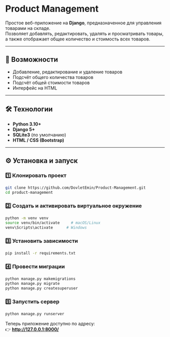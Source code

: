 # Product Management

Простое веб-приложение на **Django**, предназначенное для управления товарами на складе.  
Позволяет добавлять, редактировать, удалять и просматривать товары, а также отображает общее количество и стоимость всех товаров.

---

## 🚀 Возможности

- Добавление, редактирование и удаление товаров
- Подсчёт общего количества товаров
- Подсчёт общей стоимости товаров
- Интерфейс на HTML

---

## 🛠️ Технологии

- **Python 3.10+**
- **Django 5+**
- **SQLite3** (по умолчанию)
- **HTML / CSS (Bootstrap)**

---

## ⚙️ Установка и запуск

### 1️⃣ Клонировать проект

```bash
git clone https://github.com/DovletEmin/Product-Management.git
cd product-management
```

### 2️⃣ Создать и активировать виртуальное окружение

```bash
python -m venv venv
source venv/bin/activate     # macOS/Linux
venv\Scripts\activate      # Windows
```

### 3️⃣ Установить зависимости

```bash
pip install -r requirements.txt
```

### 4️⃣ Провести миграции

```bash
python manage.py makemigrations
python manage.py migrate
python manage.py createsuperuser
```

### 5️⃣ Запустить сервер

```bash
python manage.py runserver
```

Теперь приложение доступно по адресу:  
👉 **http://127.0.0.1:8000/**
